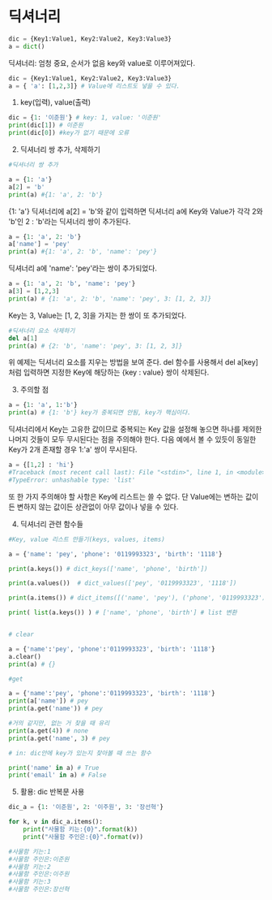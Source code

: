 # 딕셔너리


``` python
dic = {Key1:Value1, Key2:Value2, Key3:Value3}
a = dict()
```

딕셔너리: 엄청 중요, 순서가 없음
key와 value로 이루어져있다.

``` python
dic = {Key1:Value1, Key2:Value2, Key3:Value3}
a = { 'a': [1,2,3]} # Value에 리스트도 넣을 수 있다.
```
1) key(입력), value(출력)
``` python
dic = {1: '이준원'} # key: 1, value: '이준원'
print(dic[1]) # 이준원
print(dic[0]) #key가 없기 때문에 오류
```

2) 딕셔너리 쌍 추가, 삭제하기


``` python
#딕셔너리 쌍 추가

a = {1: 'a'}
a[2] = 'b'
print(a) #{1: 'a', 2: 'b'}
```
{1: 'a'} 딕셔너리에 a[2] = 'b'와 같이 입력하면 딕셔너리 a에 Key와 Value가 각각 2와 'b'인 2 : 'b'라는 딕셔너리 쌍이 추가된다.

``` python
a = {1: 'a', 2: 'b'}
a['name'] = 'pey'
print(a) #{1: 'a', 2: 'b', 'name': 'pey'}
```
딕셔너리 a에 'name': 'pey'라는 쌍이 추가되었다.

``` python
a = {1: 'a', 2: 'b', 'name': 'pey'}
a[3] = [1,2,3]
print(a) # {1: 'a', 2: 'b', 'name': 'pey', 3: [1, 2, 3]}
```
Key는 3, Value는 [1, 2, 3]을 가지는 한 쌍이 또 추가되었다.
``` python
#딕셔너리 요소 삭제하기
del a[1]
print(a) # {2: 'b', 'name': 'pey', 3: [1, 2, 3]}
```
위 예제는 딕셔너리 요소를 지우는 방법을 보여 준다. 
del 함수를 사용해서 del a[key]처럼 입력하면 지정한 Key에 해당하는 {key : value} 쌍이 삭제된다.

3) 주의할 점
``` python
a = {1: 'a', 1:'b'}
print(a) # {1: 'b'} key가 중복되면 안됨, key가 핵심이다.
```
딕셔너리에서 Key는 고유한 값이므로 중복되는 Key 값을 설정해 놓으면 하나를 제외한 나머지 것들이 모두 무시된다는 점을 주의해야 한다. 다음 예에서 볼 수 있듯이 동일한 Key가 2개 존재할 경우 1:'a' 쌍이 무시된다.
``` python
a = {[1,2] : 'hi'}
#Traceback (most recent call last): File "<stdin>", line 1, in <module>
#TypeError: unhashable type: 'list'
```
또 한 가지 주의해야 할 사항은 Key에 리스트는 쓸 수 없다.
단 Value에는 변하는 값이든 변하지 않는 값이든 상관없이 아무 값이나 넣을 수 있다.

4) 딕셔너리 관련 함수들
``` python
#Key, value 리스트 만들기(keys, values, items)

a = {'name': 'pey', 'phone': '0119993323', 'birth': '1118'}

print(a.keys()) # dict_keys(['name', 'phone', 'birth'])

print(a.values())  # dict_values(['pey', '0119993323', '1118'])

print(a.items()) # dict_items([('name', 'pey'), ('phone', '0119993323'), ('birth', '1118')])

print( list(a.keys()) ) # ['name', 'phone', 'birth'] # list 변환
```

``` python

# clear

a = {'name':'pey', 'phone':'0119993323', 'birth': '1118'}
a.clear()
print(a) # {}

#get

a = {'name':'pey', 'phone':'0119993323', 'birth': '1118'}
print(a['name']) # pey
print(a.get('name')) # pey

#거의 같지만, 없는 거 찾을 때 유리
print(a.get(4)) # none
print(a.get('name', 3) # pey

# in: dic안에 key가 있는지 찾아볼 때 쓰는 함수

print('name' in a) # True
print('email' in a) # False
```

5) 활용: dic 반복문 사용

``` python
dic_a = {1: '이준원', 2: '이주원', 3: '장선혁'}

for k, v in dic_a.items():
    print("사물함 키는:{0}".format(k))
    print("사물함 주인은:{0}".format(v))

#사물함 키는:1
#사물함 주인은:이준원
#사물함 키는:2
#사물함 주인은:이주원
#사물함 키는:3
#사물함 주인은:장선혁
```

